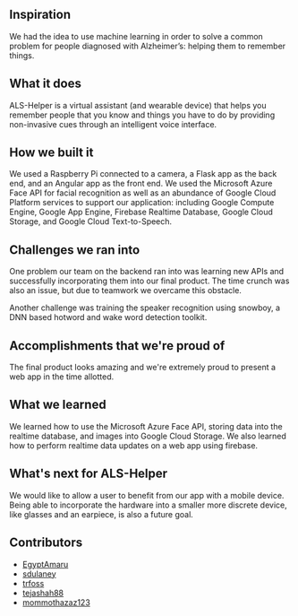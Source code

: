 
## Inspiration

We had the idea to use machine learning in order to solve a common problem for people diagnosed with Alzheimer’s: helping them to remember things.

## What it does

ALS-Helper is a virtual assistant (and wearable device) that helps you remember people that you know and things you have to do by providing non-invasive cues through an intelligent voice interface.

## How we built it

We used a Raspberry Pi connected to a camera, a Flask app as the back end, and an Angular app as the front end. We used the Microsoft Azure Face API for facial recognition as well as an abundance of Google Cloud Platform services to support our application: including Google Compute Engine, Google App Engine, Firebase Realtime Database, Google Cloud Storage, and Google Cloud Text-to-Speech.

## Challenges we ran into

One problem our team on the backend ran into was learning new APIs and successfully incorporating them into our final product. The time crunch was also an issue, but due to teamwork we overcame this obstacle. 

Another challenge was training the speaker recognition using snowboy, a DNN based hotword and wake word detection toolkit. 

## Accomplishments that we're proud of

The final product looks amazing and we're extremely proud to present a web app in the time allotted.

## What we learned

We learned how to use the Microsoft Azure Face API, storing data into the realtime database, and images into Google Cloud Storage. We also learned how to perform realtime data updates on a web app using firebase. 

## What's next for ALS-Helper

We would like to allow a user to benefit from our app with a mobile device. Being able to incorporate the hardware into a smaller more discrete device, like glasses and an earpiece, is also a future goal. 

## Contributors
- [EgyptAmaru](https://github.com/EgyptAmaru)
- [sdulaney](https://github.com/sdulaney)
- [trfoss](https://github.com/trfoss)
- [tejashah88](https://github.com/tejashah88)
- [mommothazaz123](https://github.com/mommothazaz123)
